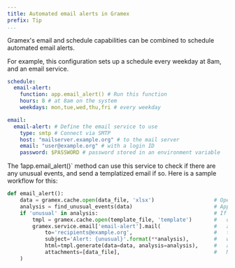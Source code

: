 ```yaml
---
title: Automated email alerts in Gramex
prefix: Tip
...
```


Gramex's email and schedule capabilities can be combined to schedule automated email alerts.

For example, this configuration sets up a schedule every weekday at 8am, and an email
service.

```yaml
schedule:
  email-alert:
    function: app.email_alert() # Run this function
    hours: 8 # at 8am on the system
    weekdays: mon,tue,wed,thu,fri # every weekday

email:
  email-alert: # Define the email service to use
    type: smtp # Connect via SMTP
    host: "mailserver.example.org" # to the mail server
    email: "user@example.org" # with a login ID
    password: $PASSWORD # password stored in an environment variable
```

The 1app.email_alert()` method can use this service to check if there are any
unusual events, and send a templatized email if so. Here is a sample workflow for
this:

```python
def email_alert():
    data = gramex.cache.open(data_file, 'xlsx')                   # Open the data source
    analysis = find_unusual_events(data)                          # Apply some analysis
    if 'unusual' in analysis:                                     # If something is unusual
        tmpl = gramex.cache.open(template_file, 'template')       #   open a template
        gramex.service.email['email-alert'].mail(                 #   and send the email
            to='recipients@example.org',                          #   to the recipients
            subject='Alert: {unusual}'.format(**analysis),        #   with a clear subject
            html=tmpl.generate(data=data, analysis=analysis),     #   and render the template.
            attachments=[data_file],                              #   Maybe attach the data
    )
```
